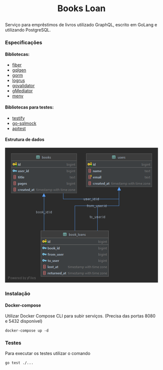 <h1 align="center">
  <p align="center">Books Loan</p>
</h1>


Serviço para emprêstimos de livros utilizado GraphQL, escrito em GoLang e utilizando PostgreSQL.

### Especificações 
#### Bibliotecas:
- [fiber](github.com/gofiber/fiber)
- [gqlgen](github.com/99designs/gqlgen)
- [gorm](https://github.com/go-gorm/gorm)
- [logrus](github.com/sirupsen/logrus)
- [govalidator](github.com/asaskevich/govalidator)
- [gMediator](github.com/VitorEmanoel/gMediator)
- [menv](github.com/VitorEmanoel/menv)

#### Bibliotecas para testes:
- [testify](github.com/stretchr/testify)
- [go-sqlmock](github.com/DATA-DOG/go-sqlmock)
- [apitest](github.com/steinfletcher/apitest)

#### Estrutura de dados
![alt data-structure](./book_loans.png)

### Instalação

#### Docker-compose
Utilizar Docker Compose CLI para subir serviços.
(Precisa das portas 8080 e 5432 disponível)
```shell
docker-compose up -d
```


### Testes
Para executar os testes utilizar o comando
```shell
go test ./...
```
